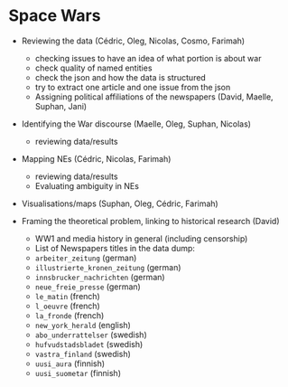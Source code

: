# Space Wars

- Reviewing the data (Cédric, Oleg, Nicolas, Cosmo, Farimah)
    - checking issues to have an idea of what portion is about war
    - check quality of named entities
    - check the json and how the data is structured
    - try to extract one article and one issue from the json
    - Assigning political affiliations of the newspapers (David, Maelle, Suphan, Jani)

- Identifying the War discourse (Maelle, Oleg, Suphan, Nicolas)
    - reviewing data/results

- Mapping NEs (Cédric, Nicolas, Farimah)
    - reviewing data/results
    - Evaluating ambiguity in NEs

- Visualisations/maps (Suphan, Oleg, Cédric, Farimah)

- Framing the theoretical problem, linking to historical research (David)
  - WW1 and media history in general (including censorship)
  - List of Newspapers titles in the data dump:
  - `arbeiter_zeitung` (german)
  - `illustrierte_kronen_zeitung` (german)
  - `innsbrucker_nachrichten` (german)
  - `neue_freie_presse` (german)
  - `le_matin` (french)
  - `l_oeuvre` (french)
  - `la_fronde` (french)
  - `new_york_herald` (english)
  - `abo_underrattelser` (swedish)
  - `hufvudstadsbladet` (swedish)
  - `vastra_finland` (swedish)
  - `uusi_aura` (finnish)
  - `uusi_suometar` (finnish)
